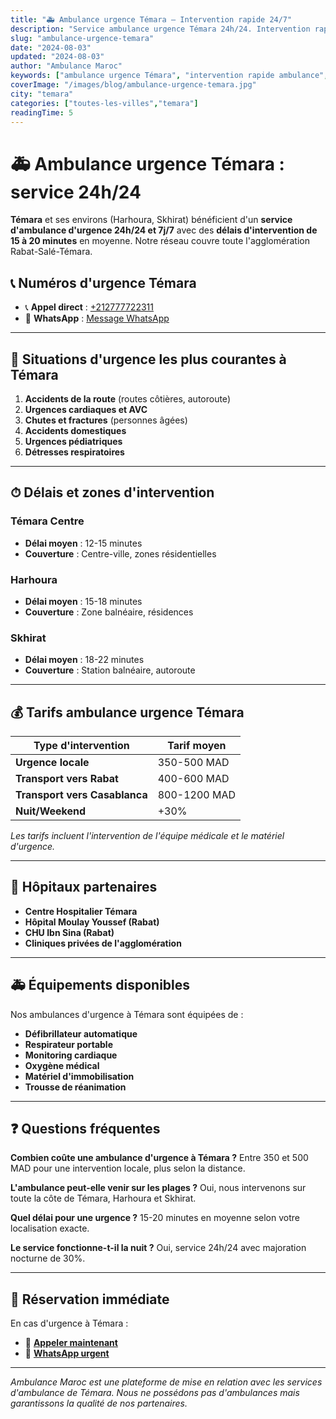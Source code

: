 ```yaml
---
title: "🚑 Ambulance urgence Témara – Intervention rapide 24/7"
description: "Service ambulance urgence Témara 24h/24. Intervention rapide en 15-20 min, équipe médicale qualifiée, tarifs dès 350 MAD. Appelez maintenant !"
slug: "ambulance-urgence-temara"
date: "2024-08-03"
updated: "2024-08-03"
author: "Ambulance Maroc"
keywords: ["ambulance urgence Témara", "intervention rapide ambulance", "service ambulance 24/7 Témara"]
coverImage: "/images/blog/ambulance-urgence-temara.jpg"
city: "temara"
categories: ["toutes-les-villes","temara"]
readingTime: 5
---
```


# 🚑 Ambulance urgence Témara : service 24h/24

**Témara** et ses environs (Harhoura, Skhirat) bénéficient d'un **service d'ambulance d'urgence 24h/24 et 7j/7** avec des **délais d'intervention de 15 à 20 minutes** en moyenne. Notre réseau couvre toute l'agglomération Rabat-Salé-Témara.

## 📞 Numéros d'urgence Témara

- 📞 **Appel direct** : [+212777722311](tel:+212777722311)
- 💬 **WhatsApp** : [Message WhatsApp](https://wa.me/212777722311)

---

## 🚨 Situations d'urgence les plus courantes à Témara

1. **Accidents de la route** (routes côtières, autoroute)
2. **Urgences cardiaques et AVC**
3. **Chutes et fractures** (personnes âgées)
4. **Accidents domestiques**
5. **Urgences pédiatriques**
6. **Détresses respiratoires**

---

## ⏱ Délais et zones d'intervention

### Témara Centre
- **Délai moyen** : 12-15 minutes
- **Couverture** : Centre-ville, zones résidentielles

### Harhoura
- **Délai moyen** : 15-18 minutes
- **Couverture** : Zone balnéaire, résidences

### Skhirat
- **Délai moyen** : 18-22 minutes
- **Couverture** : Station balnéaire, autoroute

---

## 💰 Tarifs ambulance urgence Témara

| Type d'intervention | Tarif moyen |
|---------------------|-------------|
| **Urgence locale** | 350-500 MAD |
| **Transport vers Rabat** | 400-600 MAD |
| **Transport vers Casablanca** | 800-1200 MAD |
| **Nuit/Weekend** | +30% |

*Les tarifs incluent l'intervention de l'équipe médicale et le matériel d'urgence.*

---

## 🏥 Hôpitaux partenaires

- **Centre Hospitalier Témara**
- **Hôpital Moulay Youssef (Rabat)**
- **CHU Ibn Sina (Rabat)**
- **Cliniques privées de l'agglomération**

---

## 🚑 Équipements disponibles

Nos ambulances d'urgence à Témara sont équipées de :

- **Défibrillateur automatique**
- **Respirateur portable**
- **Monitoring cardiaque**
- **Oxygène médical**
- **Matériel d'immobilisation**
- **Trousse de réanimation**

---

## ❓ Questions fréquentes

**Combien coûte une ambulance d'urgence à Témara ?**
Entre 350 et 500 MAD pour une intervention locale, plus selon la distance.

**L'ambulance peut-elle venir sur les plages ?**
Oui, nous intervenons sur toute la côte de Témara, Harhoura et Skhirat.

**Quel délai pour une urgence ?**
15-20 minutes en moyenne selon votre localisation exacte.

**Le service fonctionne-t-il la nuit ?**
Oui, service 24h/24 avec majoration nocturne de 30%.

---

## 📱 Réservation immédiate

En cas d'urgence à Témara :

- 🚨 [**Appeler maintenant**](tel:+212777722311)
- 💬 [**WhatsApp urgent**](https://wa.me/212777722311)

---

*Ambulance Maroc est une plateforme de mise en relation avec les services d'ambulance de Témara. Nous ne possédons pas d'ambulances mais garantissons la qualité de nos partenaires.*